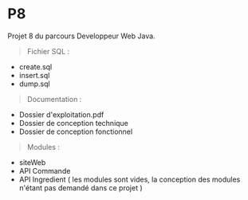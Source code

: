 # P8
<addr> Projet 8 du parcours Developpeur Web Java. 
  > Fichier SQL : 
  
  * create.sql
  * insert.sql
  * dump.sql

  > Documentation : 
  
  * Dossier d'exploitation.pdf 
  * Dossier de conception technique 
  * Dossier de conception fonctionnel
  
  > Modules : 
  
  * siteWeb 
  * API Commande
  * API Ingredient 
  ( les modules sont vides, la conception des modules n'étant pas demandé dans ce projet ) 
